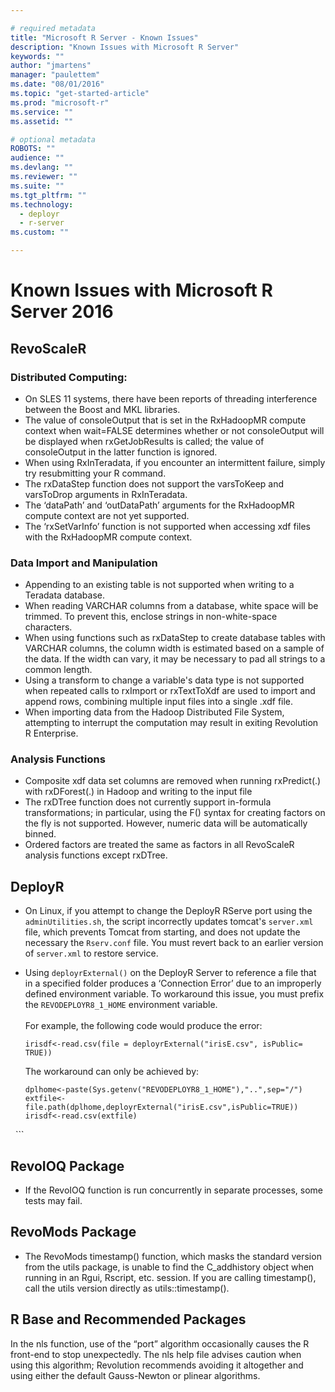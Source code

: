 ```yaml
---

# required metadata
title: "Microsoft R Server - Known Issues"
description: "Known Issues with Microsoft R Server"
keywords: ""
author: "jmartens"
manager: "paulettem"
ms.date: "08/01/2016"
ms.topic: "get-started-article"
ms.prod: "microsoft-r"
ms.service: ""
ms.assetid: ""

# optional metadata
ROBOTS: ""
audience: ""
ms.devlang: ""
ms.reviewer: ""
ms.suite: ""
ms.tgt_pltfrm: ""
ms.technology: 
  - deployr
  - r-server
ms.custom: ""

---
```


# Known Issues with Microsoft R Server 2016

## RevoScaleR

### Distributed Computing:
 + On SLES 11 systems, there have been reports of threading interference between the Boost and
MKL libraries.
 + The value of consoleOutput that is set in the RxHadoopMR compute context when wait=FALSE
determines whether or not consoleOutput will be displayed when rxGetJobResults is called; the
value of consoleOutput in the latter function is ignored.
 + When using RxInTeradata, if you encounter an intermittent failure, simply try resubmitting your
R command.
 + The rxDataStep function does not support the varsToKeep and varsToDrop arguments in
RxInTeradata.
 + The ‘dataPath’ and ‘outDataPath’ arguments for the RxHadoopMR compute context are not yet
supported.
 + The ‘rxSetVarInfo’ function is not supported when accessing xdf files with the RxHadoopMR
compute context.

### Data Import and Manipulation
 + Appending to an existing table is not supported when writing to a Teradata database.
 + When reading VARCHAR columns from a database, white space will be trimmed. To prevent this,
enclose strings in non-white-space characters.
 + When using functions such as rxDataStep to create database tables with VARCHAR columns, the
column width is estimated based on a sample of the data. If the width can vary, it may be
necessary to pad all strings to a common length.
 + Using a transform to change a variable's data type is not supported when repeated calls to
rxImport or rxTextToXdf are used to import and append rows, combining multiple input files
into a single .xdf file.
 + When importing data from the Hadoop Distributed File System, attempting to interrupt the
computation may result in exiting Revolution R Enterprise.

### Analysis Functions
 + Composite xdf data set columns are removed when running rxPredict(.) with rxDForest(.) in
Hadoop and writing to the input file
 + The rxDTree function does not currently support in-formula transformations; in particular, using
the F() syntax for creating factors on the fly is not supported. However, numeric data will be
automatically binned.
 + Ordered factors are treated the same as factors in all RevoScaleR analysis functions except
rxDTree.

## DeployR

 + On Linux, if you attempt to change the DeployR RServe port using the `adminUtilities.sh`, the script incorrectly updates tomcat's `server.xml` file, which prevents Tomcat from starting, and does not update the necessary the `Rserv.conf` file. You must revert back to an earlier version of `server.xml` to restore service.

 + Using `deployrExternal()` on the DeployR Server to reference a file that in a specified folder produces a ‘Connection Error’ due to an improperly defined environment variable. To workaround this issue, you must prefix the `REVODEPLOYR8_1_HOME` environment variable. <br><br>For example, the following code would produce the error:
   ```
   irisdf<-read.csv(file = deployrExternal("irisE.csv", isPublic= TRUE))
   ```
   The workaround can only be achieved by:
   ```
   dplhome<-paste(Sys.getenv("REVODEPLOYR8_1_HOME"),"..",sep="/")
   extfile<-file.path(dplhome,deployrExternal("irisE.csv",isPublic=TRUE))
   irisdf<-read.csv(extfile)
   ```

## RevoIOQ Package

 + If the RevoIOQ function is run concurrently in separate processes, some tests may fail.

## RevoMods Package
 + The RevoMods timestamp() function, which masks the standard version from the utils package,
is unable to find the C_addhistory object when running in  an Rgui, Rscript,
etc. session. If you are calling timestamp(), call the utils version directly as
utils::timestamp().

## R Base and Recommended Packages
In the nls function, use of the “port” algorithm occasionally causes the R front-end to stop
unexpectedly. The nls help file advises caution when using this algorithm; Revolution
recommends avoiding it altogether and using either the default Gauss-Newton or plinear
algorithms. 

